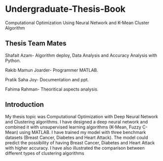 # Undergraduate-Thesis-Book
Computational Optimization Using Neural Network and K-Mean Cluster Algorithm

## Thesis Team Mates
Shafait Azam- Algorithm deploy, Data Analysis and Accuracy Analysis with Python.

Rakib Mamun Joarder- Programmer MATLAB.

Pratik Saha Joy- Documentation and ppt.

Fahima Rahman- Theoritical aspects analysis.


## Introduction

My thesis topic was Computational Optimization with Deep Neural Network and Clustering algorithms. I have designed a deep neural network and combined it with unsupervised learning algorithms (K-Mean, Fuzzy C-Mean) using MATLAB. I have trained my model with three benchmark datasets (Breast Cancer, Diabetes and Heart Attack). The model could predict the possibility of having Breast Cancer, Diabetes and Heart Attack with higher accuracy. I have also illustrated the comparison between different types of clustering algorithms
